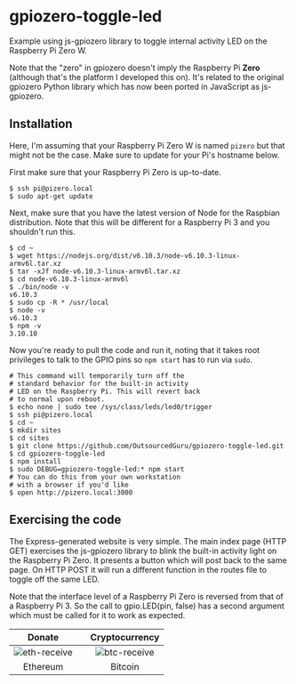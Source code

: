 # gpiozero-toggle-led
Example using js-gpiozero library to toggle internal activity LED on the Raspberry Pi Zero W.

Note that the "zero" in gpiozero doesn't imply the Raspberry Pi **Zero** (although that's the platform I developed this on). It's related to the original gpiozero Python library which has now been ported in JavaScript as js-gpiozero.

## Installation
Here, I'm assuming that your Raspberry Pi Zero W is named `pizero` but that might not be the case. Make sure to update for your Pi's hostname below.

First make sure that your Raspberry Pi Zero is up-to-date.

```
$ ssh pi@pizero.local
$ sudo apt-get update
```

Next, make sure that you have the latest version of Node for the Raspbian distribution.  Note that this will be different for a Raspberry Pi 3 and you shouldn't run this.

```
$ cd ~
$ wget https://nodejs.org/dist/v6.10.3/node-v6.10.3-linux-armv6l.tar.xz
$ tar -xJf node-v6.10.3-linux-armv6l.tar.xz
$ cd node-v6.10.3-linux-armv6l
$ ./bin/node -v
v6.10.3
$ sudo cp -R * /usr/local
$ node -v
v6.10.3
$ npm -v
3.10.10
```
Now you're ready to pull the code and run it, noting that it takes root privileges to talk to the GPIO pins so `npm start` has to run via `sudo`.

```
# This command will temporarily turn off the
# standard behavior for the built-in activity
# LED on the Raspberry Pi. This will revert back
# to normal upon reboot.
$ echo none | sudo tee /sys/class/leds/led0/trigger
$ ssh pi@pizero.local
$ cd ~
$ mkdir sites
$ cd sites
$ git clone https://github.com/OutsourcedGuru/gpiozero-toggle-led.git
$ cd gpiozero-toggle-led
$ npm install
$ sudo DEBUG=gpiozero-toggle-led:* npm start
# You can do this from your own workstation
# with a browser if you'd like
$ open http://pizero.local:3000
```
## Exercising the code
The Express-generated website is very simple. The main index page (HTTP GET) exercises the js-gpiozero library to blink the built-in activity light on the Raspberry Pi Zero. It presents a button which will post back to the same page. On HTTP POST it will run a different function in the routes file to toggle off the same LED.

Note that the interface level of a Raspberry Pi Zero is reversed from that of a Raspberry Pi 3. So the call to gpio.LED(pin, false) has a second argument which must be called for it to work as expected.

|Donate||Cryptocurrency|
|:-----:|---|:--------:|
| ![eth-receive](https://user-images.githubusercontent.com/15971213/40564950-932d4d10-601f-11e8-90f0-459f8b32f01c.png) || ![btc-receive](https://user-images.githubusercontent.com/15971213/40564971-a2826002-601f-11e8-8d5e-eeb35ab53300.png) |
|Ethereum||Bitcoin|
